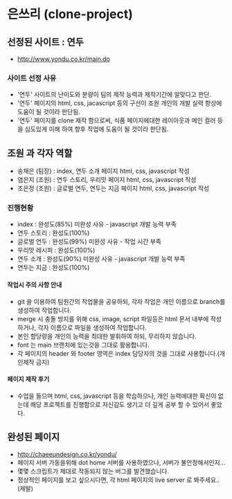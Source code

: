 # 은쓰리 (clone-project)

## 선정된 사이트 : 연두
- http://www.yondu.co.kr/main.do

### 사이트 선정 사유
- '연두' 사이트의 난이도와 분량이 팀의 제작 능력과 제작기간에 알맞다고 판단.
- '연두' 페이지의 html, css, jacascript 등의 구선이 조원 개인의 개발 실력 향상에 도움이 될 것이라 판단됨.
- '연두' 페이지를 clone 제작 함으로써, 식품 페이지에대한 레이아웃과 메인 컬러 등을 심도있게 이해 하여 향후 작업에 도움이 될 것이라 판단됨.

## 조원 과 각자 역할
- 송채은 (팀장) : index, 연두 소개 페이지 html, css, javascript 작성
- 염은지 (조원) : 연두 스토리, 우리맛 페이지 html, css, javascript 작성
- 조은정 (조원) : 글로벌 연두, 연두는 지금 페이지 html, css, javascript 작성

### 진행현황
- index : 완성도(85%) 미완성 사유 - javascript 개발 능력 부족
- 연두 스토리 : 완성도(100%)
- 글로벌 연두 :  완성도(99%) 미완성 사유 - 작업 시간 부족
- 우리맛 레시피 : 완성도(100%)
- 연두 소개 : 완성도(90%) 미완성 사유 - javascript 개발 능력 부족
- 연두는 지금 : 완성도(100%)

#### 작업시 주의 사항 안내
- git 을 이용하여 팀원간의 작업물을 공유하되, 각자 작업은 개인 이름으로 branch를 생성하여 작업합니다.
- merge 시 충돌 방지를 위해 css, image, script 파일등은 html 문서 내부에 작성하거나, 각자 이름으로 파일을 생성하여 작업합니다.
- 본인 할당량을 개인의 능력을 최대한 발휘하여 하되, 무리하지 않습니다.
- font 는 main 브랜치에 있는것을 그대로 활용합니다.
- 각 페이지의 header 와 footer 영역은 index 담당자의 것을 그대로 사용합니다.(개인제작 금지) 

#### 페이지 제작 후기
- 수업을 들으며 html, css, javascript 등을 학습하으나, 개인 능력에대한 확신이 없는데 해당 프로젝트를 진행함으로 자신감도 생기고 더 깊게 공부 할 수 있어서 좋았다.

## 완성된 페이지
- http://chaeeundesign.co.kr/yondu/
- 페이지 서버 가동을위해 dot home 서버를 사용하였으나, 서버가 불안정해서인지...
- 몇몇 스크립트가 제대로 작동되지 않는 버그를 발견했습니다.
- 정상적인 페이지를 보고 싶으시다면, 각 html 페이지의 live server 로 봐주세요..(제발)
